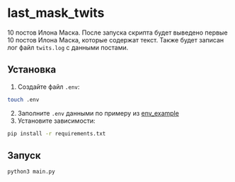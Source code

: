 # last_mask_twits
10 постов Илона Маска. После запуска скрипта будет выведено первые 10 постов Илона Маска, которые содержат текст. Также будет записан лог файл `twits.log` с данными постами.

## Установка

1. Создайте файл `.env`:
```bash
touch .env
```
2. Заполните `.env` данными по примеру из [env_example](env_example)
3. Установите зависимости:
```bash
pip install -r requirements.txt
```

## Запуск

```bash
python3 main.py
```
